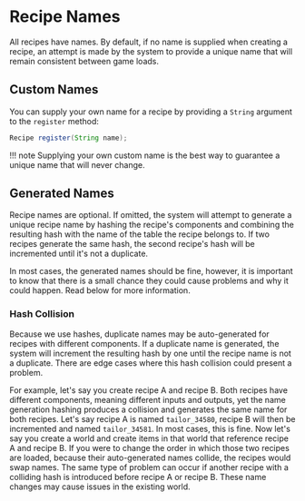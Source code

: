 # Recipe Names

All recipes have names. By default, if no name is supplied when creating a recipe, an attempt is made by the system to provide a unique name that will remain consistent between game loads.

## Custom Names

You can supply your own name for a recipe by providing a `String` argument to the `register` method:

```java
Recipe register(String name);
```

!!! note
    Supplying your own custom name is the best way to guarantee a unique name that will never change.

## Generated Names

Recipe names are optional. If omitted, the system will attempt to generate a unique recipe name by hashing the recipe's components and combining the resulting hash with the name of the table the recipe belongs to. If two recipes generate the same hash, the second recipe's hash will be incremented until it's not a duplicate.

In most cases, the generated names should be fine, however, it is important to know that there is a small chance they could cause problems and why it could happen. Read below for more information.

### Hash Collision

Because we use hashes, duplicate names may be auto-generated for recipes with different components. If a duplicate name is generated, the system will increment the resulting hash by one until the recipe name is not a duplicate. There are edge cases where this hash collision could present a problem.

For example, let's say you create recipe A and recipe B. Both recipes have different components, meaning different inputs and outputs, yet the name generation hashing produces a collision and generates the same name for both recipes. Let's say recipe A is named `tailor_34580`, recipe B will then be incremented and named `tailor_34581`. In most cases, this is fine. Now let's say you create a world and create items in that world that reference recipe A and recipe B. If you were to change the order in which those two recipes are loaded, because their auto-generated names collide, the recipes would swap names. The same type of problem can occur if another recipe with a colliding hash is introduced before recipe A or recipe B. These name changes may cause issues in the existing world.